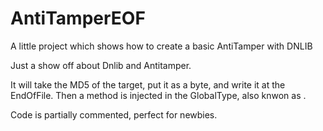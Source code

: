 # AntiTamperEOF
A little project which shows how to create a basic AntiTamper with DNLIB


Just a show off about Dnlib and Antitamper.

It will take the MD5 of the target, put it as a byte, and write it at the EndOfFile.
Then a method is injected in the GlobalType, also knwon as <Module>.

Code is partially commented, perfect for newbies.

